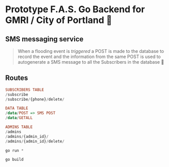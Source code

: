 # Prototype F.A.S. Go Backend for GMRI / City of Portland 🌊

## SMS messaging service

> When a flooding event is *triggered* a POST is made to the database to record the event and the information from the same POST is used to autogenerate a SMS message to all the Subscribers in the database 🚏

## Routes

```haskell
SUBSCRIBERS TABLE
/subscribe
/subscribe/{phone}/delete/

DATA TABLE
/data/POST => SMS POST
/data/GETALL

ADMINS TABLE
/admins
/admins/{admin_id}/
/admins/{admin_id}/delete/
```

```js
go run *

go build
```
